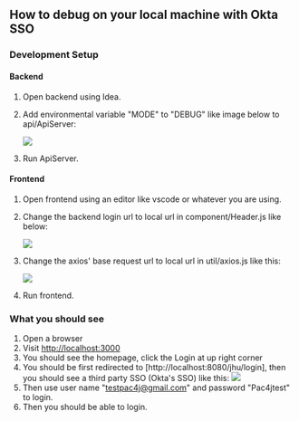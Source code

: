 ## How to debug on your local machine with Okta SSO

### Development Setup

#### Backend

1. Open backend using Idea.

2. Add environmental variable "MODE" to "DEBUG" like image below to api/ApiServer:

   ![](G:/projects/Intellij-Projects/oose-course-project/project-g09/docs/assets/LocalDebug/SettingEnvrionmentForDebug.jpg)  

3. Run ApiServer.

#### Frontend

1. Open frontend using an editor like vscode or whatever you are using.

2. Change the backend login url to local url in component/Header.js like below:

   ![](G:/projects/Intellij-Projects/oose-course-project/project-g09/docs/assets/LocalDebug/backend_login_url.jpg)  

3. Change the axios' base request url to local url in util/axios.js like this:

   ![](G:/projects/Intellij-Projects/oose-course-project/project-g09/docs/assets/LocalDebug/axios_local_url.jpg)  

4. Run frontend.

### What you should see

1. Open a browser
2. Visit [http://localhost:3000](http://localhost:3000)
3. You should see the homepage, click the Login at up right corner
4. You should be first redirected to [http://localhost:8080/jhu/login], then you should see a third party SSO (Okta's SSO) like this:
![](G:/projects/Intellij-Projects/oose-course-project/project-g09/docs/assets/LocalDebug/OktaLogin.jpg) 
5. Then use user name "testpac4j@gmail.com" and password "Pac4jtest" to login.
6. Then you should be able to login.